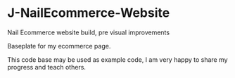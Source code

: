 # J-NailEcommerce-Website
Nail Ecommerce website build, pre visual improvements

Baseplate for my ecommerce page.

This code base may be used as example code, I am very happy to share my progress and teach others.

